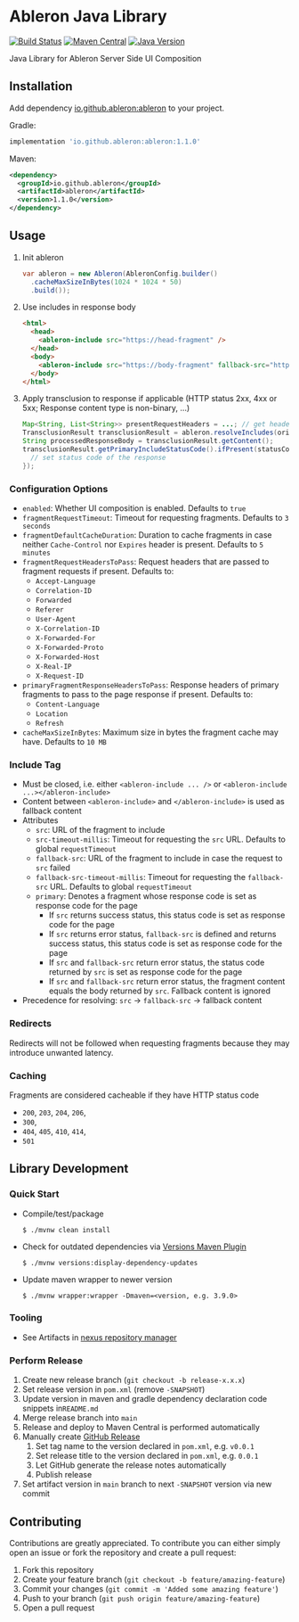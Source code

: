 # Ableron Java Library
[![Build Status](https://github.com/ableron/ableron-java/actions/workflows/main.yml/badge.svg)](https://github.com/ableron/ableron-java/actions/workflows/main.yml)
[![Maven Central](https://maven-badges.herokuapp.com/maven-central/io.github.ableron/ableron/badge.svg)](https://mvnrepository.com/artifact/io.github.ableron/ableron)
[![Java Version](https://img.shields.io/badge/Java-11+-4EB1BA.svg)](https://docs.oracle.com/en/java/javase/11/)

Java Library for Ableron Server Side UI Composition

## Installation
Add dependency [io.github.ableron:ableron](https://mvnrepository.com/artifact/io.github.ableron/ableron) to your project.

Gradle:
```groovy
implementation 'io.github.ableron:ableron:1.1.0'
```

Maven:
```xml
<dependency>
  <groupId>io.github.ableron</groupId>
  <artifactId>ableron</artifactId>
  <version>1.1.0</version>
</dependency>
```

## Usage
1. Init ableron
   ```java
   var ableron = new Ableron(AbleronConfig.builder()
     .cacheMaxSizeInBytes(1024 * 1024 * 50)
     .build());
   ```
1. Use includes in response body
   ```html
   <html>
     <head>
       <ableron-include src="https://head-fragment" />
     </head>
     <body>
       <ableron-include src="https://body-fragment" fallback-src="https://fallback-body-fragment"><!-- Static fallback fragment goes here --></ableron-include>
     </body>
   </html>
   ```
1. Apply transclusion to response if applicable (HTTP status 2xx, 4xx or 5xx; Response content type is non-binary, ...)
   ```java
   Map<String, List<String>> presentRequestHeaders = ...; // get headers from e.g. HttpServletRequest
   TransclusionResult transclusionResult = ableron.resolveIncludes(originalResponseBody, presentRequestHeaders);
   String processedResponseBody = transclusionResult.getContent();
   transclusionResult.getPrimaryIncludeStatusCode().ifPresent(statusCode -> {
     // set status code of the response
   });
   ```

### Configuration Options
* `enabled`: Whether UI composition is enabled. Defaults to `true`
* `fragmentRequestTimeout`: Timeout for requesting fragments. Defaults to `3 seconds`
* `fragmentDefaultCacheDuration`: Duration to cache fragments in case neither `Cache-Control` nor `Expires` header is present. Defaults to `5 minutes`
* `fragmentRequestHeadersToPass`: Request headers that are passed to fragment requests if present. Defaults to:
  * `Accept-Language`
  * `Correlation-ID`
  * `Forwarded`
  * `Referer`
  * `User-Agent`
  * `X-Correlation-ID`
  * `X-Forwarded-For`
  * `X-Forwarded-Proto`
  * `X-Forwarded-Host`
  * `X-Real-IP`
  * `X-Request-ID`
* `primaryFragmentResponseHeadersToPass`: Response headers of primary fragments to pass to the page response if present. Defaults to:
  * `Content-Language`
  * `Location`
  * `Refresh`
* `cacheMaxSizeInBytes`: Maximum size in bytes the fragment cache may have. Defaults to `10 MB`

### Include Tag
* Must be closed, i.e. either `<ableron-include ... />` or `<ableron-include ...></ableron-include>`
* Content between `<ableron-include>` and `</ableron-include>` is used as fallback content
* Attributes
  * `src`: URL of the fragment to include
  * `src-timeout-millis`: Timeout for requesting the `src` URL. Defaults to global `requestTimeout`
  * `fallback-src`: URL of the fragment to include in case the request to `src` failed
  * `fallback-src-timeout-millis`: Timeout for requesting the `fallback-src` URL. Defaults to global `requestTimeout`
  * `primary`: Denotes a fragment whose response code is set as response code for the page
    * If `src` returns success status, this status code is set as response code for the page
    * If `src` returns error status, `fallback-src` is defined and returns success status, this status code is set as response code for the page
    * If `src` and `fallback-src` return error status, the status code returned by `src` is set as response code for the page
    * If `src` and `fallback-src` return error status, the fragment content equals the body returned by `src`. Fallback content is ignored
* Precedence for resolving: `src` → `fallback-src` → fallback content

### Redirects
Redirects will not be followed when requesting fragments because they may introduce unwanted latency.

### Caching
Fragments are considered cacheable if they have HTTP status code
   * `200`, `203`, `204`, `206`,
   * `300`,
   * `404`, `405`, `410`, `414`,
   * `501`

## Library Development

### Quick Start
* Compile/test/package
   ```console
   $ ./mvnw clean install
   ```
* Check for outdated dependencies via [Versions Maven Plugin](https://www.mojohaus.org/versions/versions-maven-plugin/index.html)
   ```console
   $ ./mvnw versions:display-dependency-updates
   ```
* Update maven wrapper to newer version
   ```console
   $ ./mvnw wrapper:wrapper -Dmaven=<version, e.g. 3.9.0>
   ```

### Tooling
* See Artifacts in [nexus repository manager](https://s01.oss.sonatype.org/index.html#nexus-search;gav~io.github.ableron~ableron~~~)

### Perform Release
1. Create new release branch (`git checkout -b release-x.x.x`)
2. Set release version in `pom.xml` (remove `-SNAPSHOT`)
3. Update version in maven and gradle dependency declaration code snippets in`README.md`
4. Merge release branch into `main`
5. Release and deploy to Maven Central is performed automatically
6. Manually create [GitHub Release](https://github.com/ableron/ableron-java/releases/new)
   1. Set tag name to the version declared in `pom.xml`, e.g. `v0.0.1`
   2. Set release title to the version declared in `pom.xml`, e.g. `0.0.1`
   3. Let GitHub generate the release notes automatically
   4. Publish release
7. Set artifact version in `main` branch to next `-SNAPSHOT` version via new commit

## Contributing
Contributions are greatly appreciated. To contribute you can either simply open an issue or fork the repository and create a pull request:
1. Fork this repository
2. Create your feature branch (`git checkout -b feature/amazing-feature`)
3. Commit your changes (`git commit -m 'Added some amazing feature'`)
4. Push to your branch (`git push origin feature/amazing-feature`)
5. Open a pull request
